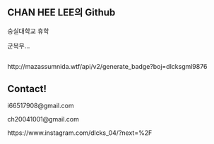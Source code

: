 ## CHAN HEE LEE의 Github
<p>숭실대학교 휴학</p>
<p>군복무...</p>

<section>
<h2></h2>
http://mazassumnida.wtf/api/v2/generate_badge?boj=dlcksgml9876
</section>

<h2>Contact!</h2>
<p>i66517908@gmail.com</p>
<p>ch20041001@gmail.com</p>
<p>https://www.instagram.com/dlcks_04/?next=%2F</p>
